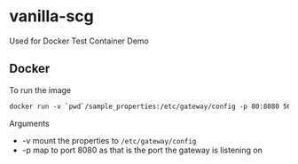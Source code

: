 # vanilla-scg
Used for Docker Test Container Demo

## Docker
To run the image

```dockerfile
docker run -v `pwd`/sample_properties:/etc/gateway/config -p 80:8080 566520b39ad7
```

Arguments
   * -v mount the properties to `/etc/gateway/config`
   * -p map to port 8080 as that is the port the gateway is listening on
